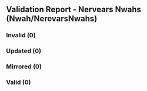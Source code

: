 ## Validation Report - Nervears Nwahs (Nwah/NerevarsNwahs)


### Invalid (0)
### Updated (0)
### Mirrored (0)
### Valid (0)
